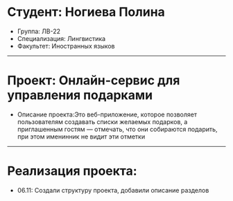 # Студент: Ногиева Полина 
- Группа: ЛВ-22
- Специализация: Лингвистика
- Факультет: Иностранных языков
---
# Проект: Онлайн-сервис для управления подарками
- Описание проекта:Это веб-приложение, которое позволяет пользователям создавать списки желаемых подарков, а приглашенным гостям — отмечать, что они собираются подарить, при этом именинник не видит эти отметки
---
# Реализация проекта:
- 06.11: Создали структуру проекта, добавили описание разделов 

